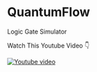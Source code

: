 # QuantumFlow
 Logic Gate Simulator

 Watch This Youtube Video 👇

[![Youtube video](https://img.youtube.com/vi/9vzsCBCSEXY/0.jpg)](https://youtu.be/watch?v=9vzsCBCSEXY)
